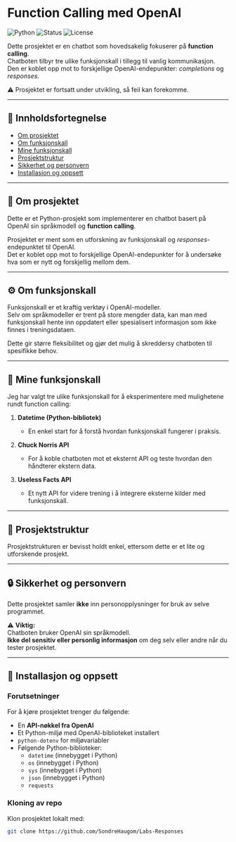 # Function Calling med OpenAI  

![Python](https://img.shields.io/badge/Python-3.10%2B-blue)
![Status](https://img.shields.io/badge/status-under_development-yellow)
![License](https://img.shields.io/badge/license-MIT-green)

Dette prosjektet er en chatbot som hovedsakelig fokuserer på **function calling**.  
Chatboten tilbyr tre ulike funksjonskall i tillegg til vanlig kommunikasjon.  
Den er koblet opp mot to forskjellige OpenAI-endepunkter: *completions* og *responses*.  

⚠️ Prosjektet er fortsatt under utvikling, så feil kan forekomme.  

---

## 📖 Innholdsfortegnelse
- [Om prosjektet](#-om-prosjektet)  
- [Om funksjonskall](#-om-funksjonskall)  
- [Mine funksjonskall](#-mine-funksjonskall)  
- [Prosjektstruktur](#-prosjektstruktur)  
- [Sikkerhet og personvern](#-sikkerhet-og-personvern)  
- [Installasjon og oppsett](#-installasjon-og-oppsett)  

---

## 📌 Om prosjektet  
Dette er et Python-prosjekt som implementerer en chatbot basert på OpenAI sin språkmodell og **function calling**.  

Prosjektet er ment som en utforskning av funksjonskall og *responses*-endepunktet til OpenAI.  
Det er koblet opp mot to forskjellige OpenAI-endepunkter for å undersøke hva som er nytt og forskjellig mellom dem.  

---

## ⚙️ Om funksjonskall  
Funksjonskall er et kraftig verktøy i OpenAI-modeller.  
Selv om språkmodeller er trent på store mengder data, kan man med funksjonskall hente inn oppdatert eller spesialisert informasjon som ikke finnes i treningsdataen.  

Dette gir større fleksibilitet og gjør det mulig å skreddersy chatboten til spesifikke behov.  

---

## 🧩 Mine funksjonskall  
Jeg har valgt tre ulike funksjonskall for å eksperimentere med mulighetene rundt function calling:  

1. **Datetime (Python-bibliotek)**  
   - En enkel start for å forstå hvordan funksjonskall fungerer i praksis.  

2. **Chuck Norris API**  
   - For å koble chatboten mot et eksternt API og teste hvordan den håndterer ekstern data.  

3. **Useless Facts API**  
   - Et nytt API for videre trening i å integrere eksterne kilder med funksjonskall.  

---

## 📂 Prosjektstruktur  
Prosjektstrukturen er bevisst holdt enkel, ettersom dette er et lite og utforskende prosjekt.  

---

## 🔒 Sikkerhet og personvern  
Dette prosjektet samler **ikke** inn personopplysninger for bruk av selve programmet.  

⚠️ **Viktig:**  
Chatboten bruker OpenAI sin språkmodell.  
**Ikke del sensitiv eller personlig informasjon** om deg selv eller andre når du tester prosjektet.  

---

## 🚀 Installasjon og oppsett  

### Forutsetninger
For å kjøre prosjektet trenger du følgende:  

- En **API-nøkkel fra OpenAI**  
- Et Python-miljø med OpenAI-biblioteket installert  
- `python-dotenv` for miljøvariabler  
- Følgende Python-biblioteker:  
  - `datetime` (innebygget i Python)  
  - `os` (innebygget i Python)  
  - `sys` (innebygget i Python)  
  - `json` (innebygget i Python)  
  - `requests`  

### Kloning av repo
Klon prosjektet lokalt med:  

```bash
git clone https://github.com/SondreHaugom/Labs-Responses
